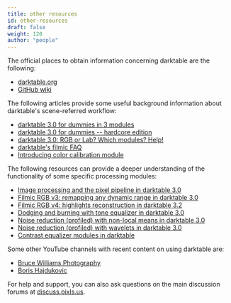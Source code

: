 ```yaml
---
title: other resources
id: other-resources
draft: false
weight: 120
author: "people"
---
```


The official places to obtain information concerning darktable are the following:

- [darktable.org](https://darktable.org/)
- [GitHub wiki](https://github.com/darktable-org/darktable/wiki)

The following articles provide some useful background information about darktable's scene-referred workflow:

- [darktable 3.0 for dummies in 3 modules](https://discuss.pixls.us/t/darktable-3-0-for-dummies-in-3-modules/15849)
- [darktable 3.0 for dummies -- hardcore edition](https://discuss.pixls.us/t/darktable-3-0-for-dummies-hardcore-edition/15864)
- [darktable 3.0: RGB or Lab? Which modules? Help!](https://pixls.us/articles/darktable-3-rgb-or-lab-which-modules-help/)
- [darktable's filmic FAQ](https://discuss.pixls.us/t/darktables-filmic-faq/20138)
- [Introducing color calibration module](https://discuss.pixls.us/t/introducing-color-calibration-module-formerly-known-as-channel-mixer-rgb/21227)

The following resources can provide a deeper understanding of the functionality of some specific processing modules:

- [Image processing and the pixel pipeline in darktable 3.0](https://youtu.be/3FFU-Ltvm0I)
- [Filmic RGB v3: remapping any dynamic range in darktable 3.0](https://youtu.be/zbPj_TqTF88)
- [Filmic RGB v4: highlights reconstruction in darktable 3.2](https://youtu.be/leZVK2s68QA)
- [Dodging and burning with tone equalizer in darktable 3.0](https://youtu.be/kzACn3l49HM)
- [Noise reduction (profiled) with non-local means in darktable 3.0](https://youtu.be/InsCJAPSdjI)
- [Noise reduction (profiled) with wavelets in darktable 3.0](https://youtu.be/7ZhbeXpx2W8)
- [Contrast equalizer modules in darktable](https://youtu.be/zzVXK4eAM5E)

Some other YouTube channels with recent content on using darktable are:

- [Bruce Williams Photography](https://www.youtube.com/user/audio2u)
- [Boris Hajdukovic](https://www.youtube.com/user/s7habo)

For help and support, you can also ask questions on the main discussion forums at [discuss.pixls.us](https://discuss.pixls.us/).
